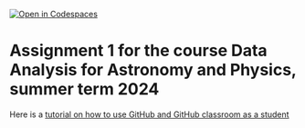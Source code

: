 [![Open in Codespaces](https://classroom.github.com/assets/launch-codespace-7f7980b617ed060a017424585567c406b6ee15c891e84e1186181d67ecf80aa0.svg)](https://classroom.github.com/open-in-codespaces?assignment_repo_id=13841552)

# Assignment 1 for the course Data Analysis for Astronomy and Physics, summer term 2024

Here is a [tutorial on how to use GitHub and GitHub classroom as a student](https://github.com/jfiksel/github-classroom-for-students/tree/master)
